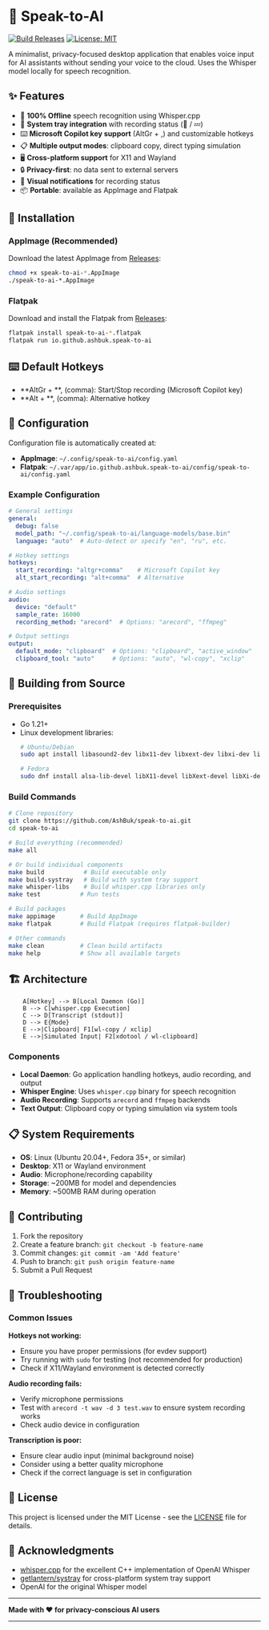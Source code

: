 # 🎤 Speak-to-AI

[![Build Releases](https://github.com/AshBuk/speak-to-ai/actions/workflows/build-releases.yml/badge.svg)](https://github.com/AshBuk/speak-to-ai/actions/workflows/build-releases.yml)
[![License: MIT](https://img.shields.io/badge/License-MIT-yellow.svg)](https://opensource.org/licenses/MIT)

A minimalist, privacy-focused desktop application that enables voice input for AI assistants without sending your voice to the cloud. Uses the Whisper model locally for speech recognition.

## ✨ Features

- 🎤 **100% Offline** speech recognition using Whisper.cpp
- 🔧 **System tray integration** with recording status (🎤 / 💤)
- ⌨️ **Microsoft Copilot key support** (AltGr + ,) and customizable hotkeys
- 📋 **Multiple output modes**: clipboard copy, direct typing simulation
- 🖥️ **Cross-platform support** for X11 and Wayland
- 🔒 **Privacy-first**: no data sent to external servers
- 🔔 **Visual notifications** for recording status
- 📦 **Portable**: available as AppImage and Flatpak

## 🚀 Installation

### AppImage (Recommended)

Download the latest AppImage from [Releases](https://github.com/AshBuk/speak-to-ai/releases):

```bash
chmod +x speak-to-ai-*.AppImage
./speak-to-ai-*.AppImage
```

### Flatpak

Download and install the Flatpak from [Releases](https://github.com/AshBuk/speak-to-ai/releases):

```bash
flatpak install speak-to-ai-*.flatpak
flatpak run io.github.ashbuk.speak-to-ai
```

## ⌨️ Default Hotkeys

- **AltGr + **, (comma): Start/Stop recording (Microsoft Copilot key)
- **Alt + **, (comma): Alternative hotkey

## 🔧 Configuration

Configuration file is automatically created at:
- **AppImage**: `~/.config/speak-to-ai/config.yaml`
- **Flatpak**: `~/.var/app/io.github.ashbuk.speak-to-ai/config/speak-to-ai/config.yaml`

### Example Configuration

```yaml
# General settings
general:
  debug: false
  model_path: "~/.config/speak-to-ai/language-models/base.bin"
  language: "auto"  # Auto-detect or specify "en", "ru", etc.

# Hotkey settings
hotkeys:
  start_recording: "altgr+comma"    # Microsoft Copilot key
  alt_start_recording: "alt+comma"  # Alternative

# Audio settings
audio:
  device: "default"
  sample_rate: 16000
  recording_method: "arecord"  # Options: "arecord", "ffmpeg"

# Output settings
output:
  default_mode: "clipboard"  # Options: "clipboard", "active_window"
  clipboard_tool: "auto"     # Options: "auto", "wl-copy", "xclip"
```

## 🔨 Building from Source

### Prerequisites

- Go 1.21+
- Linux development libraries:
  ```bash
  # Ubuntu/Debian
  sudo apt install libasound2-dev libx11-dev libxext-dev libxi-dev libxrandr-dev
  
  # Fedora
  sudo dnf install alsa-lib-devel libX11-devel libXext-devel libXi-devel libXrandr-devel
  ```

### Build Commands

```bash
# Clone repository
git clone https://github.com/AshBuk/speak-to-ai.git
cd speak-to-ai

# Build everything (recommended)
make all

# Or build individual components
make build           # Build executable only
make build-systray   # Build with system tray support
make whisper-libs    # Build whisper.cpp libraries only
make test           # Run tests

# Build packages
make appimage       # Build AppImage
make flatpak        # Build Flatpak (requires flatpak-builder)

# Other commands
make clean          # Clean build artifacts
make help           # Show all available targets
```

## 🏗️ Architecture

```
    A[Hotkey] --> B[Local Daemon (Go)]
    B --> C[whisper.cpp Execution]
    C --> D[Transcript (stdout)]
    D --> E{Mode}
    E -->|Clipboard| F1[wl-copy / xclip]
    E -->|Simulated Input| F2[xdotool / wl-clipboard]
```

### Components

- **Local Daemon**: Go application handling hotkeys, audio recording, and output
- **Whisper Engine**: Uses `whisper.cpp` binary for speech recognition
- **Audio Recording**: Supports `arecord` and `ffmpeg` backends
- **Text Output**: Clipboard copy or typing simulation via system tools

## 📋 System Requirements

- **OS**: Linux (Ubuntu 20.04+, Fedora 35+, or similar)
- **Desktop**: X11 or Wayland environment
- **Audio**: Microphone/recording capability
- **Storage**: ~200MB for model and dependencies
- **Memory**: ~500MB RAM during operation

## 🤝 Contributing

1. Fork the repository
2. Create a feature branch: `git checkout -b feature-name`
3. Commit changes: `git commit -am 'Add feature'`
4. Push to branch: `git push origin feature-name` 
5. Submit a Pull Request

## 🐛 Troubleshooting

### Common Issues

**Hotkeys not working:**
- Ensure you have proper permissions (for evdev support)
- Try running with `sudo` for testing (not recommended for production)
- Check if X11/Wayland environment is detected correctly

**Audio recording fails:**
- Verify microphone permissions
- Test with `arecord -t wav -d 3 test.wav` to ensure system recording works
- Check audio device in configuration

**Transcription is poor:**
- Ensure clear audio input (minimal background noise)
- Consider using a better quality microphone
- Check if the correct language is set in configuration

## 📄 License

This project is licensed under the MIT License - see the [LICENSE](LICENSE) file for details.

## 🙏 Acknowledgments

- [whisper.cpp](https://github.com/ggerganov/whisper.cpp) for the excellent C++ implementation of OpenAI Whisper
- [getlantern/systray](https://github.com/getlantern/systray) for cross-platform system tray support
- OpenAI for the original Whisper model

---

**Made with ❤️ for privacy-conscious AI users**

---
